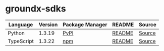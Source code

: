 # groundx-sdks

|Language|Version|Package Manager|README|Source|
|-|-|-|-|-|
|Python|1.3.19|[PyPI](https://pypi.org/project/groundx-python-sdk/1.3.19)|[README](https://github.com/groundxai/groundx-sdks/tree/HEAD/sdks/python#readme)|[Source](https://github.com/groundxai/groundx-sdks/tree/HEAD/sdks/python)|
|TypeScript|1.3.22|[npm](https://www.npmjs.com/package/groundx-typescript-sdk/v/1.3.22)|[README](https://github.com/groundxai/groundx-sdks/tree/HEAD/sdks/typescript#readme)|[Source](https://github.com/groundxai/groundx-sdks/tree/HEAD/sdks/typescript)|